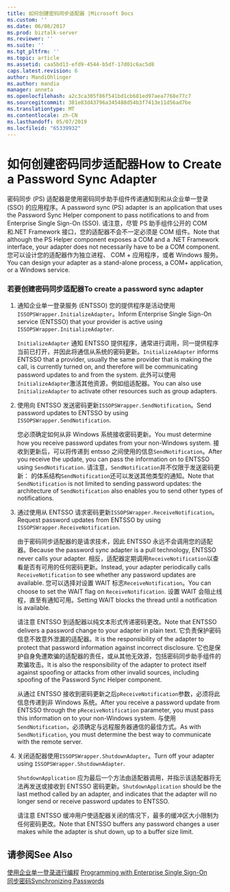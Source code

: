 ```yaml
---
title: 如何创建密码同步适配器 |Microsoft Docs
ms.custom: ''
ms.date: 06/08/2017
ms.prod: biztalk-server
ms.reviewer: ''
ms.suite: ''
ms.tgt_pltfrm: ''
ms.topic: article
ms.assetid: caa5bd13-efd9-4544-b5df-17d01c6ac5d8
caps.latest.revision: 6
author: MandiOhlinger
ms.author: mandia
manager: anneta
ms.openlocfilehash: a2c3ca305f86f541bd1cb681ed97aea7768e77c7
ms.sourcegitcommit: 381e83d43796a345488d54b3f7413e11d56ad7be
ms.translationtype: MT
ms.contentlocale: zh-CN
ms.lasthandoff: 05/07/2019
ms.locfileid: "65339932"
---
```

# <a name="how-to-create-a-password-sync-adapter"></a><span data-ttu-id="399d8-102">如何创建密码同步适配器</span><span class="sxs-lookup"><span data-stu-id="399d8-102">How to Create a Password Sync Adapter</span></span>
<span data-ttu-id="399d8-103">密码同步 (PS) 适配器是使用密码同步助手组件传递通知到和从企业单一登录 (SSO) 的应用程序。</span><span class="sxs-lookup"><span data-stu-id="399d8-103">A password sync (PS) adapter is an application that uses the Password Sync Helper component to pass notifications to and from Enterprise Single Sign-On (SSO).</span></span> <span data-ttu-id="399d8-104">请注意，尽管 PS 助手组件公开的 COM 和.NET Framework 接口，您的适配器不会不一定必须是 COM 组件。</span><span class="sxs-lookup"><span data-stu-id="399d8-104">Note that although the PS Helper component exposes a COM and a .NET Framework interface, your adapter does not necessarily have to be a COM component.</span></span> <span data-ttu-id="399d8-105">您可以设计您的适配器作为独立进程、 COM + 应用程序，或者 Windows 服务。</span><span class="sxs-lookup"><span data-stu-id="399d8-105">You can design your adapter as a stand-alone process, a COM+ application, or a Windows service.</span></span>  
  
### <a name="to-create-a-password-sync-adapter"></a><span data-ttu-id="399d8-106">若要创建密码同步适配器</span><span class="sxs-lookup"><span data-stu-id="399d8-106">To create a password sync adapter</span></span>  
  
1.  <span data-ttu-id="399d8-107">通知企业单一登录服务 (ENTSSO) 您的提供程序是活动使用`ISSOPSWrapper.InitializeAdapter`。</span><span class="sxs-lookup"><span data-stu-id="399d8-107">Inform Enterprise Single Sign-On service (ENTSSO) that your provider is active using `ISSOPSWrapper.InitializeAdapter`.</span></span>  
  
     <span data-ttu-id="399d8-108">`InitializeAdapter` 通知 ENTSSO 提供程序，通常进行调用，同一提供程序当前已打开，并因此将通信从系统的密码更新。</span><span class="sxs-lookup"><span data-stu-id="399d8-108">`InitializeAdapter` informs ENTSSO that a provider, usually the same provider that is making the call, is currently turned on, and therefore will be communicating password updates to and from the system.</span></span> <span data-ttu-id="399d8-109">此外可以使用`InitializeAdapter`激活其他资源，例如组适配器。</span><span class="sxs-lookup"><span data-stu-id="399d8-109">You can also use `InitializeAdapter` to activate other resources such as group adapters.</span></span>  
  
2.  <span data-ttu-id="399d8-110">使用向 ENTSSO 发送密码更新`ISSOPSWrapper.SendNotification`。</span><span class="sxs-lookup"><span data-stu-id="399d8-110">Send password updates to ENTSSO by using `ISSOPSWrapper.SendNotification`.</span></span>  
  
     <span data-ttu-id="399d8-111">您必须确定如何从非 Windows 系统接收密码更新。</span><span class="sxs-lookup"><span data-stu-id="399d8-111">You must determine how you receive password updates from your non-Windows system.</span></span> <span data-ttu-id="399d8-112">接收到更新后，可以将传递到 entsso 之间使用的信息`SendNotification`。</span><span class="sxs-lookup"><span data-stu-id="399d8-112">After you receive the update, you can pass the information on to ENTSSO using `SendNotification`.</span></span> <span data-ttu-id="399d8-113">请注意，`SendNotification`并不仅限于发送密码更新： 的体系结构`SendNotification`还可以发送其他类型的通知。</span><span class="sxs-lookup"><span data-stu-id="399d8-113">Note that `SendNotification` is not limited to sending password updates: the architecture of `SendNotification` also enables you to send other types of notifications.</span></span>  
  
3.  <span data-ttu-id="399d8-114">通过使用从 ENTSSO 请求密码更新`ISSOPSWrapper.ReceiveNotification`。</span><span class="sxs-lookup"><span data-stu-id="399d8-114">Request password updates from ENTSSO by using `ISSOPSWrapper.ReceiveNotification`.</span></span>  
  
     <span data-ttu-id="399d8-115">由于密码同步适配器的是请求技术，因此 ENTSSO 永远不会调用您的适配器。</span><span class="sxs-lookup"><span data-stu-id="399d8-115">Because the password sync adapter is a pull technology, ENTSSO never calls your adapter.</span></span> <span data-ttu-id="399d8-116">相反，适配器定期调用`ReceiveNotification`以查看是否有可用的任何密码更新。</span><span class="sxs-lookup"><span data-stu-id="399d8-116">Instead, your adapter periodically calls `ReceiveNotification` to see whether any password updates are available.</span></span> <span data-ttu-id="399d8-117">您可以选择对设置 WAIT 标志`ReceiveNotification`。</span><span class="sxs-lookup"><span data-stu-id="399d8-117">You can choose to set the WAIT flag on `ReceiveNotification`.</span></span> <span data-ttu-id="399d8-118">设置 WAIT 会阻止线程，直至有通知可用。</span><span class="sxs-lookup"><span data-stu-id="399d8-118">Setting WAIT blocks the thread until a notification is available.</span></span>  
  
     <span data-ttu-id="399d8-119">请注意 ENTSSO 到适配器以纯文本形式传递密码更改。</span><span class="sxs-lookup"><span data-stu-id="399d8-119">Note that ENTSSO delivers a password change to your adapter in plain text.</span></span> <span data-ttu-id="399d8-120">它负责保护密码信息不致意外泄漏的适配器。</span><span class="sxs-lookup"><span data-stu-id="399d8-120">It is the responsibility of the adapter to protect that password information against incorrect disclosure.</span></span> <span data-ttu-id="399d8-121">它也是保护自身免遭欺骗的适配器的责任，或从其他无效源，包括密码同步助手组件的欺骗攻击。</span><span class="sxs-lookup"><span data-stu-id="399d8-121">It is also the responsibility of the adapter to protect itself against spoofing or attacks from other invalid sources, including spoofing of the Password Sync Helper component.</span></span>  
  
     <span data-ttu-id="399d8-122">从通过 ENTSSO 接收到密码更新之后`pReceiveNotification`参数，必须将此信息传递到非 Windows 系统。</span><span class="sxs-lookup"><span data-stu-id="399d8-122">After you receive a password update from ENTSSO through the `pReceiveNotification` parameter, you must pass this information on to your non-Windows system.</span></span> <span data-ttu-id="399d8-123">与使用`SendNotification`，必须确定与远程服务器通信的最佳方式。</span><span class="sxs-lookup"><span data-stu-id="399d8-123">As with `SendNotification`, you must determine the best way to communicate with the remote server.</span></span>  
  
4.  <span data-ttu-id="399d8-124">关闭适配器使用`ISSOPSWrapper.ShutdownAdapter`。</span><span class="sxs-lookup"><span data-stu-id="399d8-124">Turn off your adapter using `ISSOPSWrapper.ShutdownAdapter`.</span></span>  
  
     <span data-ttu-id="399d8-125">`ShutdownApplication` 应为最后一个方法由适配器调用，并指示该适配器将无法再发送或接收到 ENTSSO 密码更新。</span><span class="sxs-lookup"><span data-stu-id="399d8-125">`ShutdownApplication` should be the last method called by an adapter, and indicates that the adapter will no longer send or receive password updates to ENTSSO.</span></span>  
  
     <span data-ttu-id="399d8-126">请注意 ENTSSO 缓冲用户使适配器关闭的情况下，最多的缓冲区大小限制为任何密码更改。</span><span class="sxs-lookup"><span data-stu-id="399d8-126">Note that ENTSSO buffers any password changes a user makes while the adapter is shut down, up to a buffer size limit.</span></span>  
  
## <a name="see-also"></a><span data-ttu-id="399d8-127">请参阅</span><span class="sxs-lookup"><span data-stu-id="399d8-127">See Also</span></span>  
 <span data-ttu-id="399d8-128">[使用企业单一登录进行编程](../core/programming-with-enterprise-single-sign-on.md) </span><span class="sxs-lookup"><span data-stu-id="399d8-128">[Programming with Enterprise Single Sign-On](../core/programming-with-enterprise-single-sign-on.md) </span></span>  
 [<span data-ttu-id="399d8-129">同步密码</span><span class="sxs-lookup"><span data-stu-id="399d8-129">Synchronizing Passwords</span></span>](../core/synchronizing-passwords.md)